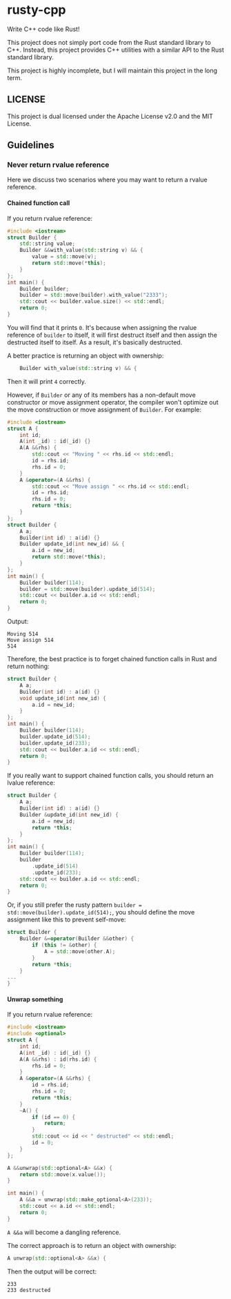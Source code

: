 # rusty-cpp

Write C++ code like Rust!

This project does not simply port code from the Rust standard library to C++. Instead, this project provides C++ utilities with a similar API to the Rust standard library.

This project is highly incomplete, but I will maintain this project in the long term.

## LICENSE

This project is dual licensed under the Apache License v2.0 and the MIT License.

## Guidelines

### Never return rvalue reference

Here we discuss two scenarios where you may want to return a rvalue reference.

#### Chained function call

If you return rvalue reference:

```cpp
#include <iostream>
struct Builder {
	std::string value;
	Builder &&with_value(std::string v) && {
		value = std::move(v);
		return std::move(*this);
	}
};
int main() {
	Builder builder;
	builder = std::move(builder).with_value("2333");
	std::cout << builder.value.size() << std::endl;
	return 0;
}
```

You will find that it prints `0`. It's because when assigning the rvalue reference of `builder` to itself, it will first destruct itself and then assign the destructed itself to itself. As a result, it's basically destructed.

A better practice is returning an object with ownership:

```cpp
	Builder with_value(std::string v) && {
```

Then it will print `4` correctly.

However, if `Builder` or any of its members has a non-default move constructor or move assignment operator, the compiler won't optimize out the move construction or move assignment of `Builder`. For example:

```cpp
#include <iostream>
struct A {
	int id;
	A(int _id) : id(_id) {}
	A(A &&rhs) {
		std::cout << "Moving " << rhs.id << std::endl;
		id = rhs.id;
		rhs.id = 0;
	}
	A &operator=(A &&rhs) {
		std::cout << "Move assign " << rhs.id << std::endl;
		id = rhs.id;
		rhs.id = 0;
		return *this;
	}
};
struct Builder {
	A a;
	Builder(int id) : a(id) {}
	Builder update_id(int new_id) && {
		a.id = new_id;
		return std::move(*this);
	}
};
int main() {
	Builder builder(114);
	builder = std::move(builder).update_id(514);
	std::cout << builder.a.id << std::endl;
	return 0;
}
```

Output:

```text
Moving 514
Move assign 514
514
```

Therefore, the best practice is to forget chained function calls in Rust and return nothing:

```cpp
struct Builder {
	A a;
	Builder(int id) : a(id) {}
	void update_id(int new_id) {
		a.id = new_id;
	}
};
int main() {
	Builder builder(114);
	builder.update_id(514);
	builder.update_id(233);
	std::cout << builder.a.id << std::endl;
	return 0;
}
```

If you really want to support chained function calls, you should return an lvalue reference:

```cpp
struct Builder {
	A a;
	Builder(int id) : a(id) {}
	Builder &update_id(int new_id) {
		a.id = new_id;
		return *this;
	}
};
int main() {
	Builder builder(114);
	builder
		.update_id(514)
		.update_id(233);
	std::cout << builder.a.id << std::endl;
	return 0;
}
```

Or, if you still prefer the rusty pattern `builder = std::move(builder).update_id(514);`, you should define the move assignment like this to prevent self-move:

```cpp
struct Builder {
	Builder &=operator(Builder &&other) {
		if (this != &other) {
            A = std::move(other.A);
        }
        return *this;
	}
...
}
```

#### Unwrap something

If you return rvalue reference:

```cpp
#include <iostream>
#include <optional>
struct A {
	int id;
	A(int _id) : id(_id) {}
	A(A &&rhs) : id(rhs.id) {
		rhs.id = 0;
	}
	A &operator=(A &&rhs) {
		id = rhs.id;
		rhs.id = 0;
		return *this;
	}
	~A() {
		if (id == 0) {
			return;
		}
		std::cout << id << " destructed" << std::endl;
		id = 0;
	}
};

A &&unwrap(std::optional<A> &&x) {
	return std::move(x.value());
}

int main() {
	A &&a = unwrap(std::make_optional<A>(233));
	std::cout << a.id << std::endl;
	return 0;
}
```

`A &&a` will become a dangling reference.

The correct approach is to return an object with ownership:

```cpp
A unwrap(std::optional<A> &&x) {
```

Then the output will be correct:

```text
233
233 destructed
```
